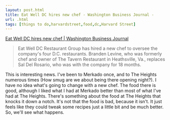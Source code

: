 ```yaml
---
layout: post.html
title: Eat Well DC hires new chef - Washington Business Journal -
url: .html
tags: [things to do,harvardstreet,food,dc,Harvard Street]
---
```

[Eat Well DC hires new chef | Washington Business Journal](http://www.bizjournals.com/washington/stories/2008/02/25/daily19.html)

> Eat Well DC Restaurant Group has hired a new chef to oversee the company's four D.C. restaurants. Branden Levine, who was formerly chef and owner of The Tavern Restaurant in Heathsville, Va., replaces Sal Del Rosario, who was with the company for 18 months.

This is interesting news. I've been to Merkado once, and to The Heights numerous times (How smug are we about being there opening night?). I have no idea what's going to change with a new chef. The food there is good, although I liked what I had at Merkado better than most of what I've had at The Heights. There's something about the food at The Heights that knocks it down a notch. It's not that the food is bad, because it isn't. It just feels like they could tweak some recipes just a little bit and be much better. So, we'll see what happens. 
